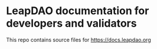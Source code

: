 # LeapDAO documentation for developers and validators

This repo contains source files for https://docs.leapdao.org
